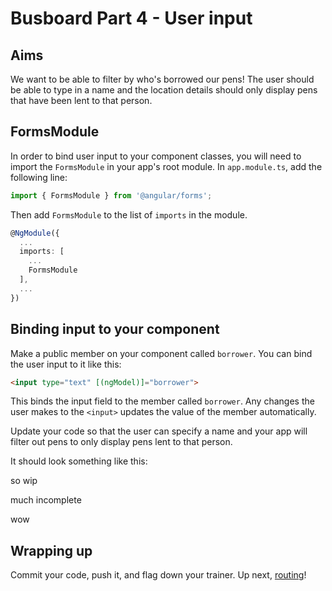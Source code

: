 # Busboard Part 4 - User input

## Aims

We want to be able to filter by who's borrowed our pens! The user should be able to type in a name and the location details should only display pens that have been lent to that person.

## FormsModule

In order to bind user input to your component classes, you will need to import the `FormsModule` in your app's root module. In `app.module.ts`, add the following line:

```typescript
import { FormsModule } from '@angular/forms';
```

Then add `FormsModule` to the list of `imports` in the module.

```typescript
@NgModule({
  ...
  imports: [
    ...
    FormsModule
  ],
  ...
})
```

## Binding input to your component

Make a public member on your component called `borrower`. You can bind the user input to it like this:

```html
<input type="text" [(ngModel)]="borrower">
```

This binds the input field to the member called `borrower`. Any changes the user makes to the `<input>` updates the value of the member automatically.

Update your code so that the user can specify a name and your app will filter out pens to only display pens lent to that person.

It should look something like this:

so wip

much incomplete

wow

## Wrapping up

Commit your code, push it, and flag down your trainer. Up next, [routing](Part5.md)!

